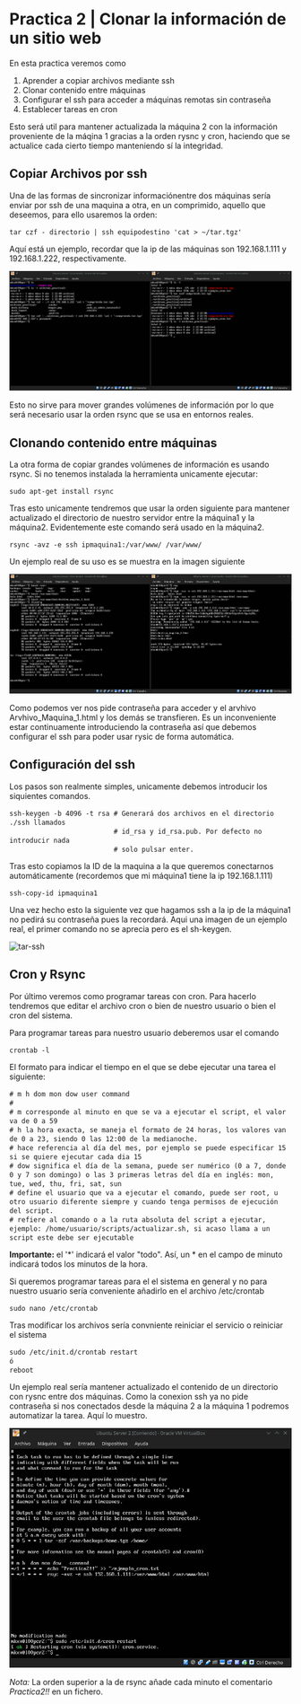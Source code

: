 # Practica 2 | Clonar la información de un sitio web
En esta practica veremos como
1. Aprender a copiar archivos mediante ssh
2. Clonar contenido entre máquinas
3. Configurar el ssh para acceder a máquinas remotas sin contraseña
4. Establecer tareas en cron

Esto será util para mantener actualizada la máquina 2 con la información proveniente
de la máqina 1 gracias a la orden rysnc y cron, haciendo que se actualice cada
cierto tiempo manteniendo sí la integridad.

## Copiar Archivos por ssh
Una de las formas de sincronizar informaciónentre dos máquinas sería enviar por ssh
de una maquina a otra, en un comprimido, aquello que deseemos, para ello usaremos la
orden:

    tar czf - directorio | ssh equipodestino 'cat > ~/tar.tgz'

Aquí está un ejemplo, recordar que la ip de las máquinas son 192.168.1.111 y 192.168.1.222,
respectivamente.

![tar-ssh](https://github.com/mikel00per/SWAP/blob/master/Practica%202/comprimido-ssh.png)

Esto no sirve para mover grandes volúmenes de información por lo que será necesario usar
la orden rsync que se usa en entornos reales.

## Clonando contenido entre máquinas
La otra forma de copiar grandes volúmenes de información es usando rsync. Si no tenemos
instalada la herramienta unicamente ejecutar:

    sudo apt-get install rsync

Tras esto unicamente tendremos que usar la orden siguiente para mantener actualizado el
directorio de nuestro servidor entre la máquina1 y la máquina2. Evidentemente este comando
será usado en la máquina2.

    rsync -avz -e ssh ipmaquina1:/var/www/ /var/www/

Un ejemplo real de su uso es se muestra en la imagen siguiente

![rsync](https://github.com/mikel00per/SWAP/blob/master/Practica%202/rsync_wwwhttp.png)

Como podemos ver nos pide contraseña para acceder y el arvhivo Arvhivo_Maquina_1.html y
los demás se transfieren. Es un inconveniente estar continuamente introduciendo
la contraseña así que debemos configurar el ssh para poder usar rysic de forma
automática.

## Configuración del ssh
Los pasos son realmente simples, unicamente debemos introducir los siquientes comandos.

    ssh-keygen -b 4096 -t rsa # Generará dos archivos en el directorio ./ssh llamados
                              # id_rsa y id_rsa.pub. Por defecto no introducir nada
                              # solo pulsar enter.

Tras esto copiamos la ID de la maquina a la que queremos conectarnos automáticamente
(recordemos que mi máquina1 tiene la ip 192.168.1.111)

    ssh-copy-id ipmaquina1

Una vez hecho esto la siguiente vez que hagamos ssh a la ip de la máquina1 no pedirá su
contraseña pues la recordará. Aqui una imagen de un ejemplo real, el primer comando no se
aprecia pero es el sh-keygen.

![tar-ssh](https://github.com/mikel00per/SWAP/blob/master/Practica%202/shh-id_conexion-sin-contrase%C3%B1a.png)

## Cron y Rsync
Por último veremos como programar tareas con cron. Para hacerlo tendremos que editar el archivo
cron o bien de nuestro usuario o bien el cron del sistema.

Para programar tareas para nuestro usuario deberemos usar el comando

    crontab -l

El formato para indicar el tiempo en el que se debe ejecutar una tarea el siguiente:

    # m h dom mon dow user command
    #
    # m corresponde al minuto en que se va a ejecutar el script, el valor va de 0 a 59
    # h la hora exacta, se maneja el formato de 24 horas, los valores van de 0 a 23, siendo 0 las 12:00 de la medianoche.
    # hace referencia al día del mes, por ejemplo se puede especificar 15 si se quiere ejecutar cada dia 15
    # dow significa el día de la semana, puede ser numérico (0 a 7, donde 0 y 7 son domingo) o las 3 primeras letras del día en inglés: mon, tue, wed, thu, fri, sat, sun
    # define el usuario que va a ejecutar el comando, puede ser root, u otro usuario diferente siempre y cuando tenga permisos de ejecución del script.
    # refiere al comando o a la ruta absoluta del script a ejecutar, ejemplo: /home/usuario/scripts/actualizar.sh, si acaso llama a un script este debe ser ejecutable

**Importante:** el '\*'  indicará el valor "todo". Así, un * en el campo de minuto indicará todos los minutos de la hora.

Si queremos programar tareas para el el sistema en general y no para nuestro usuario
sería conveniente añadirlo en el archivo /etc/crontab

    sudo nano /etc/crontab

Tras modificar los archivos sería convniente reiniciar el servicio o reiniciar el sistema

    sudo /etc/init.d/crontab restart
    ó
    reboot

Un ejemplo real sería mantener actualizado el contenido de un directorio con rysnc entre
dos máquinas. Como la conexion ssh ya no pide contraseña si nos conectados desde la
máquina 2 a la máquina 1 podremos automatizar la tarea. Aquí lo muestro.

![rysnc-cron](https://github.com/mikel00per/SWAP/blob/master/Practica%202/Archivo-cront-editado.png)

*Nota:* La orden superior a la de rsync añade cada minuto el comentario *Practica2!!* en un fichero.
